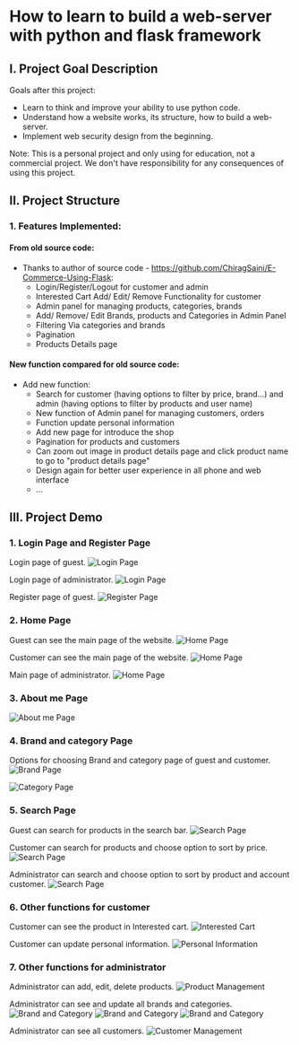 # How to learn to build a web-server with python and flask framework
## I. Project Goal Description
Goals after this project:
+ Learn to think and improve your ability to use python code.
+ Understand how a website works, its structure, how to build a web-server.
+ Implement web security design from the beginning.

Note: This is a personal project and only using for education, not a commercial project. We don't have responsibility for any consequences of using this project.

## II. Project Structure
### 1. Features Implemented:
#### From old source code:
- Thanks to author of source code - https://github.com/ChiragSaini/E-Commerce-Using-Flask:
    + Login/Register/Logout for customer and admin
    + Interested Cart Add/ Edit/ Remove Functionality for customer
    + Admin panel for managing products, categories, brands
    + Add/ Remove/ Edit Brands, products and Categories in Admin Panel
    + Filtering Via categories and brands
    + Pagination
    + Products Details page

#### New function compared for old source code:
- Add new function:
    + Search for customer (having options to filter by price, brand...) and admin (having options to filter by products and user name)
    + New function of Admin panel for managing customers, orders
    + Function update personal information
    + Add new page for introduce the shop
    + Pagination for products and customers
    + Can zoom out image in product details page and click product name to go to "product details page"
    + Design again for better user experience in all phone and web interface
    + ...

## III. Project Demo
### 1. Login Page and Register Page
Login page of guest.
![Login Page](/Images/Production_Demo/Guest_in_log_in_page.png)

Login page of administrator.
![Login Page](/Images/Production_Demo/Admin_in_login_page.png)

Register page of guest.
![Register Page](/Images/Production_Demo/Guest_in_register_page.png)

### 2. Home Page
Guest can see the main page of the website.
![Home Page](/Images/Production_Demo/Guest_in_main_page.png)

Customer can see the main page of the website.
![Home Page](/Images/Production_Demo/Customer_in_main_page.png)

Main page of administrator.
![Home Page](/Images/Production_Demo/Admin_in_main_page.png)

### 3. About me Page
![About me Page](/Images/Production_Demo/Guest_in_about_me_page.png)

### 4. Brand and category Page
Options for choosing Brand and category page of guest and customer.
![Brand Page](/Images/Production_Demo/Guest_in_brands_page.png)

![Category Page](/Images/Production_Demo/Guest_in_categories_page.png)

### 5. Search Page
Guest can search for products in the search bar.
![Search Page](/Images/Production_Demo/Guest_in_search_page.png)

Customer can search for products and choose option to sort by price.
![Search Page](/Images/Production_Demo/Customer_in_search_page.png)

Administrator can search and choose option to sort by product and account customer.
![Search Page](/Images/Production_Demo/Admin_in_product_search_page.png)

### 6. Other functions for customer

Customer can see the product in Interested cart.
![Interested Cart](/Images/Production_Demo/Customer_in_interested_page.png)

Customer can update personal information.
![Personal Information](/Images/Production_Demo/Customer_in_update_resume_page.png)

### 7. Other functions for administrator
Administrator can add, edit, delete products.
![Product Management](/Images/Production_Demo/Admin_in_add_products_page.png)

Administrator can see and update all brands and categories.
![Brand and Category](/Images/Production_Demo/Admin_in_brands_page.png)
![Brand and Category](/Images/Production_Demo/Admin_in_update_brands_page.png)
![Brand and Category](/Images/Production_Demo/Admin_in_categories_page.png)

Administrator can see all customers.
![Customer Management](/Images/Production_Demo/Admin_in_manage_customer_page.png)

